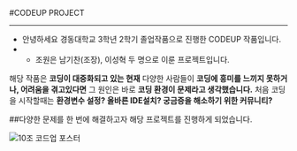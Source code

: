 #CODEUP PROJECT
- - -
+ 안녕하세요 경동대학교 3학년 2학기 졸업작품으로 진행한 CODEUP 작품입니다.
+ + 조원은 남기찬(조장), 이성혁 두 명으로 이룬 프로젝트입니다.

해당 작품은 __코딩이 대중화되고 있는 현재__ 다양한 사람들이 __코딩에 흥미를 느끼지 못하거나, 어려움을 겪고있다면__
그 원인은 바로 __코딩 환경이 문제라고 생각했습니다.__ 처음 코딩을 시작할때는 __환경변수 설정? 올바른 IDE설치? 궁금증을 해소하기 위한 커뮤니티?__

##다양한 문제를 한 번에 해결하고자 해당 프로젝트를 진행하게 되었습니다.


![10조 코드업 포스터](https://github.com/user-attachments/assets/1bd9ce0a-a67d-45fa-a687-e2c38e46c90b)
